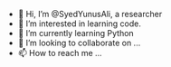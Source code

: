 - 👋 Hi, I’m @SyedYunusAli, a researcher
- 👀 I’m interested in learning code.
- 🌱 I’m currently learning Python
- 💞️ I’m looking to collaborate on ...
- 📫 How to reach me ...

<!---
SyedYunusAli/SyedYunusAli is a ✨ special ✨ repository because its `README.md` (this file) appears on your GitHub profile.
You can click the Preview link to take a look at your changes.
--->
